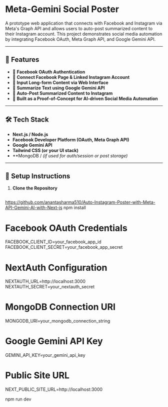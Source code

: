 # Meta-Gemini Social Poster

A prototype web application that connects with Facebook and Instagram via Meta's Graph API and allows users to auto-post summarized content to their Instagram account. This project demonstrates social media automation by integrating Facebook OAuth, Meta Graph API, and Google Gemini API.

---

## 🚀 Features

- 🔐 **Facebook OAuth Authentication**
- 📄 **Connect Facebook Page & Linked Instagram Account**
- 📝 **Input Long-form Content via Web Interface**
- 🤖 **Summarize Text using Google Gemini API**
- 📲 **Auto-Post Summarized Content to Instagram**
- 🧪 **Built as a Proof-of-Concept for AI-driven Social Media Automation**

---

## 🛠️ Tech Stack

- **Next.js / Node.js**
- **Facebook Developer Platform (OAuth, Meta Graph API)**
- **Google Gemini API**
- **Tailwind CSS (or your UI stack)**
- **MongoDB /  *(if used for auth/session or post storage)*

---

## 🔧 Setup Instructions

1. **Clone the Repository**
   ```bash

  https://github.com/anantasharma510/Auto-Instagram-Poster-with-Meta-API-Gemini-AI-with-Next-js
npm install

# Facebook OAuth Credentials
FACEBOOK_CLIENT_ID=your_facebook_app_id
FACEBOOK_CLIENT_SECRET=your_facebook_app_secret

# NextAuth Configuration
NEXTAUTH_URL=http://localhost:3000
NEXTAUTH_SECRET=your_nextauth_secret

# MongoDB Connection URI
MONGODB_URI=your_mongodb_connection_string

# Google Gemini API Key
GEMINI_API_KEY=your_gemini_api_key

# Public Site URL
NEXT_PUBLIC_SITE_URL=http://localhost:3000

npm run dev

